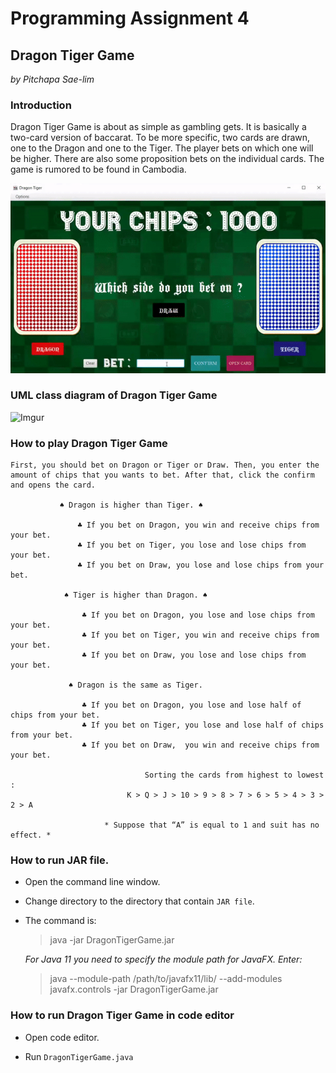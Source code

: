 # Programming Assignment 4
## Dragon Tiger Game

*by Pitchapa Sae-lim*

### Introduction
    
Dragon Tiger Game is about as simple as gambling gets. It is basically a two-card version of baccarat. To be more specific, two cards are drawn, one to the Dragon and one to the Tiger. The player bets on which one will be higher. There are also some proposition bets on the individual cards. The game is rumored to be found in Cambodia.


![pa4-PitchapaSaelim](dragontiger.gif)


### UML class diagram of Dragon Tiger Game


![Imgur](https://i.imgur.com/wqeYVKu.png)


### How to play Dragon Tiger Game

    First, you should bet on Dragon or Tiger or Draw. Then, you enter the amount of chips that you wants to bet. After that, click the confirm and opens the card.
      
               ♠ Dragon is higher than Tiger. ♠

                   ♣ If you bet on Dragon, you win and receive chips from your bet.
                   ♣ If you bet on Tiger, you lose and lose chips from your bet.
                   ♣ If you bet on Draw, you lose and lose chips from your bet.

                ♠ Tiger is higher than Dragon. ♠
      
                    ♣ If you bet on Dragon, you lose and lose chips from your bet.
                    ♣ If you bet on Tiger, you win and receive chips from your bet.
                    ♣ If you bet on Draw, you lose and lose chips from your bet. 

                 ♠ Dragon is the same as Tiger. 

                    ♣ If you bet on Dragon, you lose and lose half of chips from your bet.
                    ♣ If you bet on Tiger, you lose and lose half of chips from your bet.
                    ♣ If you bet on Draw,  you win and receive chips from your bet.

                                  Sorting the cards from highest to lowest :
                              K > Q > J > 10 > 9 > 8 > 7 > 6 > 5 > 4 > 3 > 2 > A
   
                         * Suppose that “A” is equal to 1 and suit has no effect. *


### How to run JAR file.

* Open the command line window.

* Change directory to the directory that contain `JAR file`.

* The command is:

    > java -jar DragonTigerGame.jar

    *For Java 11 you need to specify the module path for JavaFX. Enter:*

    > java --module-path /path/to/javafx11/lib/ --add-modules javafx.controls -jar DragonTigerGame.jar


### How to run Dragon Tiger Game in code editor

* Open code editor.

* Run `DragonTigerGame.java`


